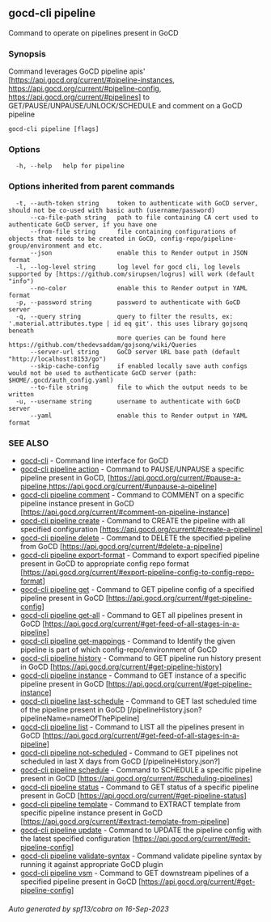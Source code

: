 ## gocd-cli pipeline

Command to operate on pipelines present in GoCD

### Synopsis

Command leverages GoCD pipeline apis'
[https://api.gocd.org/current/#pipeline-instances, https://api.gocd.org/current/#pipeline-config, https://api.gocd.org/current/#pipelines] to 
GET/PAUSE/UNPAUSE/UNLOCK/SCHEDULE and comment on a GoCD pipeline

```
gocd-cli pipeline [flags]
```

### Options

```
  -h, --help   help for pipeline
```

### Options inherited from parent commands

```
  -t, --auth-token string     token to authenticate with GoCD server, should not be co-used with basic auth (username/password)
      --ca-file-path string   path to file containing CA cert used to authenticate GoCD server, if you have one
      --from-file string      file containing configurations of objects that needs to be created in GoCD, config-repo/pipeline-group/environment and etc.
      --json                  enable this to Render output in JSON format
  -l, --log-level string      log level for gocd cli, log levels supported by [https://github.com/sirupsen/logrus] will work (default "info")
      --no-color              enable this to Render output in YAML format
  -p, --password string       password to authenticate with GoCD server
  -q, --query string          query to filter the results, ex: '.material.attributes.type | id eq git'. this uses library gojsonq beneath
                              more queries can be found here https://github.com/thedevsaddam/gojsonq/wiki/Queries
      --server-url string     GoCD server URL base path (default "http://localhost:8153/go")
      --skip-cache-config     if enabled locally save auth configs would not be used to authenticate GoCD server (path: $HOME/.gocd/auth_config.yaml)
      --to-file string        file to which the output needs to be written
  -u, --username string       username to authenticate with GoCD server
      --yaml                  enable this to Render output in YAML format
```

### SEE ALSO

* [gocd-cli](gocd-cli.md)	 - Command line interface for GoCD
* [gocd-cli pipeline action](gocd-cli_pipeline_action.md)	 - Command to PAUSE/UNPAUSE a specific pipeline present in GoCD,
              [https://api.gocd.org/current/#pause-a-pipeline,https://api.gocd.org/current/#unpause-a-pipeline]
* [gocd-cli pipeline comment](gocd-cli_pipeline_comment.md)	 - Command to COMMENT on a specific pipeline instance present in GoCD [https://api.gocd.org/current/#comment-on-pipeline-instance]
* [gocd-cli pipeline create](gocd-cli_pipeline_create.md)	 - Command to CREATE the pipeline with all specified configuration [https://api.gocd.org/current/#create-a-pipeline]
* [gocd-cli pipeline delete](gocd-cli_pipeline_delete.md)	 - Command to DELETE the specified pipeline from GoCD [https://api.gocd.org/current/#delete-a-pipeline]
* [gocd-cli pipeline export-format](gocd-cli_pipeline_export-format.md)	 - Command to export specified pipeline present in GoCD to appropriate config repo format [https://api.gocd.org/current/#export-pipeline-config-to-config-repo-format]
* [gocd-cli pipeline get](gocd-cli_pipeline_get.md)	 - Command to GET pipeline config of a specified pipeline present in GoCD [https://api.gocd.org/current/#get-pipeline-config]
* [gocd-cli pipeline get-all](gocd-cli_pipeline_get-all.md)	 - Command to GET all pipelines present in GoCD [https://api.gocd.org/current/#get-feed-of-all-stages-in-a-pipeline]
* [gocd-cli pipeline get-mappings](gocd-cli_pipeline_get-mappings.md)	 - Command to Identify the given pipeline is part of which config-repo/environment of GoCD
* [gocd-cli pipeline history](gocd-cli_pipeline_history.md)	 - Command to GET pipeline run history present in GoCD [https://api.gocd.org/current/#get-pipeline-history]
* [gocd-cli pipeline instance](gocd-cli_pipeline_instance.md)	 - Command to GET instance of a specific pipeline present in GoCD [https://api.gocd.org/current/#get-pipeline-instance]
* [gocd-cli pipeline last-schedule](gocd-cli_pipeline_last-schedule.md)	 - Command to GET last scheduled time of the pipeline present in GoCD [/pipelineHistory.json?pipelineName=nameOfThePipeline]
* [gocd-cli pipeline list](gocd-cli_pipeline_list.md)	 - Command to LIST all the pipelines present in GoCD [https://api.gocd.org/current/#get-feed-of-all-stages-in-a-pipeline]
* [gocd-cli pipeline not-scheduled](gocd-cli_pipeline_not-scheduled.md)	 - Command to GET pipelines not scheduled in last X days from GoCD [/pipelineHistory.json?]
* [gocd-cli pipeline schedule](gocd-cli_pipeline_schedule.md)	 - Command to SCHEDULE a specific pipeline present in GoCD [https://api.gocd.org/current/#scheduling-pipelines]
* [gocd-cli pipeline status](gocd-cli_pipeline_status.md)	 - Command to GET status of a specific pipeline present in GoCD [https://api.gocd.org/current/#get-pipeline-status]
* [gocd-cli pipeline template](gocd-cli_pipeline_template.md)	 - Command to EXTRACT template from specific pipeline instance present in GoCD [https://api.gocd.org/current/#extract-template-from-pipeline]
* [gocd-cli pipeline update](gocd-cli_pipeline_update.md)	 - Command to UPDATE the pipeline config with the latest specified configuration [https://api.gocd.org/current/#edit-pipeline-config]
* [gocd-cli pipeline validate-syntax](gocd-cli_pipeline_validate-syntax.md)	 - Command validate pipeline syntax by running it against appropriate GoCD plugin
* [gocd-cli pipeline vsm](gocd-cli_pipeline_vsm.md)	 - Command to GET downstream pipelines of a specified pipeline present in GoCD [https://api.gocd.org/current/#get-pipeline-config]

###### Auto generated by spf13/cobra on 16-Sep-2023
